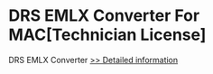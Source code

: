 # DRS EMLX Converter For MAC[Technician License]
DRS EMLX Converter
[>> Detailed information](https://secure.shareit.com/shareit/product.html?productid=301004865&affiliateid=200057808)